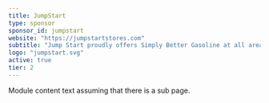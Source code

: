 ```yaml
---
title: JumpStart
type: sponsor
sponsor_id: jumpstart
website: "https://jumpstartstores.com"
subtitle: "Jump Start proudly offers Simply Better Gasoline at all area locations."
logo: "jumpstart.svg"
active: true
tier: 2
---
```

Module content text assuming that there is a sub page.